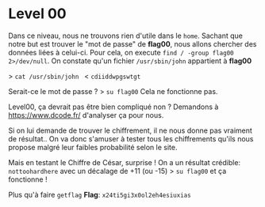 # Level 00
Dans ce niveau, nous ne trouvons rien d'utile dans le `home`.
Sachant que notre but est trouver le "mot de passe" de **flag00**, nous allons chercher des données liées à celui-ci.
Pour cela, on execute `find / -group flag00 2>/dev/null`.
On constate qu'un fichier `/usr/sbin/john` appartient à **flag00**

\> `cat /usr/sbin/john `
\< `cdiiddwpgswtgt`

Serait-ce le mot de passe ?
\> `su flag00`
Cela ne fonctionne pas.

Level00, ça devrait pas être bien compliqué non ?
Demandons à https://www.dcode.fr/ d'analyser ça pour nous.

Si on lui demande de trouver le chiffrement, il ne nous donne pas vraiment de résultat..
On va donc s'amuser à tester tous les chiffrements qu'ils nous propose malgré leur faibles probabilité selon le site.

Mais en testant le Chiffre de César, surprise !
On a un résultat crédible: `nottoohardhere` avec un décalage de +11 (ou -15)
\> `su flag00` et ça fonctionne !

Plus qu'à faire `getflag`
**Flag**: `x24ti5gi3x0ol2eh4esiuxias`


